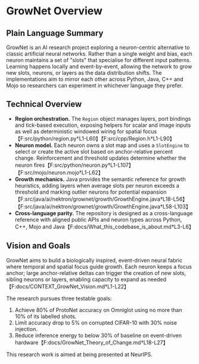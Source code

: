 # GrowNet Overview

## Plain Language Summary
GrowNet is an AI research project exploring a neuron-centric alternative to classic artificial neural networks. Rather than a single weight and bias, each neuron maintains a set of "slots" that specialise for different input patterns. Learning happens locally and event-by-event, allowing the network to grow new slots, neurons, or layers as the data distribution shifts. The implementations aim to mirror each other across Python, Java, C++ and Mojo so researchers can experiment in whichever language they prefer.

## Technical Overview
* **Region orchestration.** The `Region` object manages layers, port bindings and tick-based execution, exposing helpers for scalar and image inputs as well as deterministic windowed wiring for spatial focus【F:src/python/region.py†L1-L60】【F:src/cpp/Region.h†L1-L90】
* **Neuron model.** Each neuron owns a slot map and uses a `SlotEngine` to select or create the active slot based on anchor-relative percent change. Reinforcement and threshold updates determine whether the neuron fires【F:src/python/neuron.py†L1-L107】【F:src/mojo/neuron.mojo†L1-L62】
* **Growth mechanics.** Java provides the semantic reference for growth heuristics, adding layers when average slots per neuron exceeds a threshold and marking outlier neurons for potential expansion【F:src/java/ai/nektron/grownet/growth/GrowthEngine.java†L18-L56】【F:src/java/ai/nektron/grownet/growth/GrowthEngine.java†L58-L103】
* **Cross-language parity.** The repository is designed as a cross-language reference with aligned public APIs and neuron types across Python, C++, Mojo and Java【F:docs/What_this_codebase_is_about.md†L3-L6】

## Vision and Goals
GrowNet aims to build a biologically inspired, event-driven neural fabric where temporal and spatial focus guide growth. Each neuron keeps a focus anchor; large anchor-relative deltas can trigger the creation of new slots, sibling neurons or layers, enabling capacity to expand as needed【F:docs/CONTEXT_GrowNet_Vision.md†L1-L22】

The research pursues three testable goals:
1. Achieve 80% of ProtoNet accuracy on Omniglot using no more than 10% of its labelled shots.
2. Limit accuracy drop to 5% on corrupted CIFAR-10 with 30% noise injection.
3. Reduce inference energy to below 30% of baseline on event-driven hardware【F:docs/GrowNet_Theory_of_Change.md†L18-L27】


This research work is aimed at being presented at NeurIPS.

